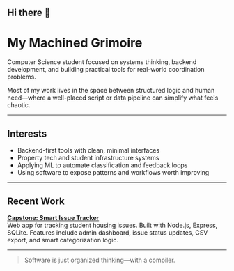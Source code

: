 ## Hi there 👋
# My Machined Grimoire

Computer Science student focused on systems thinking, backend development, and building practical tools for real-world coordination problems.

Most of my work lives in the space between structured logic and human need—where a well-placed script or data pipeline can simplify what feels chaotic.

---

## Interests

- Backend-first tools with clean, minimal interfaces  
- Property tech and student infrastructure systems  
- Applying ML to automate classification and feedback loops  
- Using software to expose patterns and workflows worth improving

---

## Recent Work

**[Capstone: Smart Issue Tracker](https://github.com/yourusername/smart-issue-tracker)**  
Web app for tracking student housing issues. Built with Node.js, Express, SQLite. Features include admin dashboard, issue status updates, CSV export, and smart categorization logic.

---

> Software is just organized thinking—with a compiler.

<!--
**dreadnought147/dreadnought147** is a ✨ _special_ ✨ repository because its `README.md` (this file) appears on your GitHub profile.

Here are some ideas to get you started:

- 🔭 I’m currently working on ...
- 🌱 I’m currently learning ...
- 👯 I’m looking to collaborate on ...
- 🤔 I’m looking for help with ...
- 💬 Ask me about ...
- 📫 How to reach me: ...
- 😄 Pronouns: ...
- ⚡ Fun fact: ...
-->
